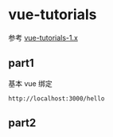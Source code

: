 vue-tutorials
===

参考 [vue-tutorials-1.x](https://github.com/keepfool/vue-tutorials)

part1
---

基本 vue 绑定

`http://localhost:3000/hello`

part2
---



